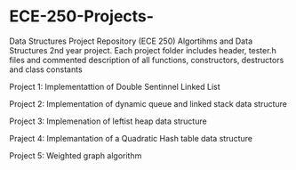 # ECE-250-Projects-
Data Structures Project Repository (ECE 250)
Algortihms and Data Structures 2nd year project. Each project folder includes header, tester.h files and commented description of all functions, constructors, destructors and class constants  

Project 1: Implementattion of Double Sentinnel Linked List 

Project 2: Implementation of dynamic queue and linked stack data structure

Project 3: Implemenation of leftist heap data structure 

Praject 4: Implemantation of a Quadratic Hash table data structure 

Project 5: Weighted graph algorithm 
